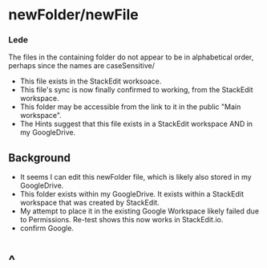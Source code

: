 # newFolder/newFile

### Lede
The files in the containing folder do not appear to be in alphabetical order, perhaps since the names are caseSensitive/
* This file exists in the StackEdit worksoace.
*  This file's sync is now finally confirmed to working, from the StackEdit workspace.
* This folder may be accessible from the link to it in the public "Main workspace".
* The Hints suggest that this file exists in a StackEdit workspace AND in my GoogleDrive.

## Background

* It seems I can edit this newFolder file, which is likely also stored in my GoogleDrive.
* This folder exists within my GoogleDrive.  It exists within a StackEdit workspace that was created by StackEdit.
* My attempt to place it in the existing Google Workspace likely failed due to Permissions.  Re-test shows this now works in StackEdit.io.
* confirm Google.

# ^


<!--stackedit_data:
eyJoaXN0b3J5IjpbMTI0Njk2NjA1MCw2NTEzNDY5OTAsOTQzND
YzNDE2LDQzOTMyNjYwMCwtMzQxOTMyOTY2LC0yNzY2MzI5NSwt
MjA2ODExNTEzNSwtMTU5MzY5MDAwNCwxNTczNDkzODcyXX0=
-->